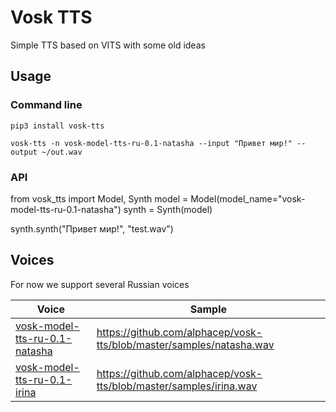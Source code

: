 # Vosk TTS

Simple TTS based on VITS with some old ideas

## Usage

### Command line

```
pip3 install vosk-tts

vosk-tts -n vosk-model-tts-ru-0.1-natasha --input "Привет мир!" --output ~/out.wav
```

### API

from vosk_tts import Model, Synth
model = Model(model_name="vosk-model-tts-ru-0.1-natasha")
synth = Synth(model)

synth.synth("Привет мир!", "test.wav")

## Voices

For now we support several Russian voices

| Voice                               | Sample             |
|--------------------------------------------------------------------------------------------------------|-----------------------------------------------------------------------|
|[vosk-model-tts-ru-0.1-natasha](https://alphacephei.com/vosk/models/vosk-model-tts-ru-0.1-natasha.zip)  | https://github.com/alphacep/vosk-tts/blob/master/samples/natasha.wav  |
|[vosk-model-tts-ru-0.1-irina](https://alphacephei.com/vosk/models/vosk-model-tts-ru-0.1-irina.zip)      | https://github.com/alphacep/vosk-tts/blob/master/samples/irina.wav    |

